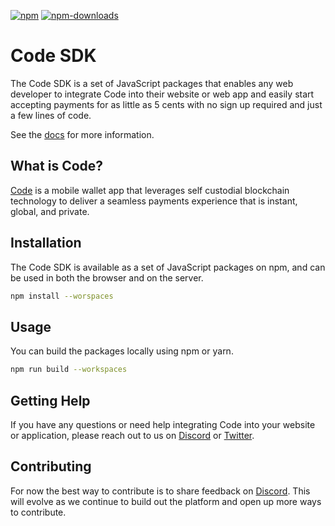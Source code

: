 [![npm][npm-image]][npm-url]
[![npm-downloads][npm-downloads-image]][npm-url]

[npm-downloads-image]: https://img.shields.io/npm/dt/@code-wallet/elements.svg?style=flat
[npm-image]: https://img.shields.io/npm/v/@code-wallet/elements.svg?style=flat
[npm-url]: https://www.npmjs.com/package/@code-wallet/elements.svg

# Code SDK

The Code SDK is a set of JavaScript packages that enables any web developer to integrate Code into their website or web app and easily start accepting payments for as little as 5 cents with no sign up required and just a few lines of code.

See the [docs](https://code-wallet.github.io/code-sdk/docs/guide/introduction) for more information.

##  What is Code?

[Code](https://getcode.com) is a mobile wallet app that leverages self custodial blockchain technology to deliver a seamless payments experience that is instant, global, and private. 

##  Installation

The Code SDK is available as a set of JavaScript packages on npm, and can be used in both the browser and on the server.

```bash
npm install --worspaces
```

##  Usage

You can build the packages locally using npm or yarn.

```bash
npm run build --workspaces
```


## Getting Help

If you have any questions or need help integrating Code into your website or application, please reach out to us on [Discord](https://discord.gg/DunN9aNS) or [Twitter](https://twitter.com/getcode).

##  Contributing

For now the best way to contribute is to share feedback on [Discord](https://discord.gg/DunN9aNS). This will evolve as we continue to build out the platform and open up more ways to contribute. 

